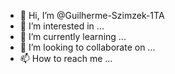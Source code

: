 - 👋 Hi, I’m @Guilherme-Szimzek-1TA
- 👀 I’m interested in ...
- 🌱 I’m currently learning ...
- 💞️ I’m looking to collaborate on ...
- 📫 How to reach me ...

<!---
Guilherme-Szimzek-1TA/Guilherme-Szimzek-1TA is a ✨ special ✨ repository because its `README.md` (this file) appears on your GitHub profile.
You can click the Preview link to take a look at your changes.
--->
